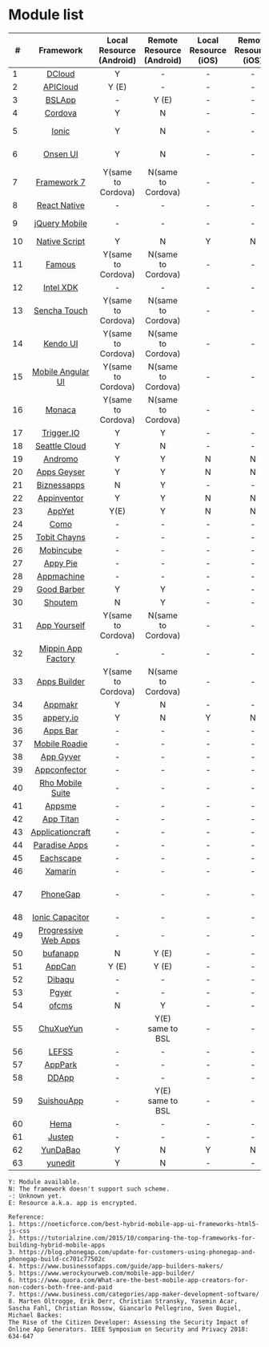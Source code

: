 # Module list

| # |  Framework   | Local Resource (Android)  | Remote Resource (Android) | Local Resource (iOS) | Remote Resource (iOS) | Prerequisites |
| ---- |  :----:  | :----:  | :----:  | :----:  | :----: | :----: |
|1| [DCloud](https://dcloud.io/)  | Y | - | - | - |
|2| [APICloud](https://www.apicloud.com/)  | Y (E) | - | - | - |
|3| [BSLApp](https://www.appbsl.cn/)  | - | Y (E) | - | - |
|4| [Cordova](https://cordova.apache.org/)  | Y | N | - | - |
|5| [Ionic](https://ionicframework.com/)  | Y | N | - | - | AngularJS (optional) |
|6| [Onsen UI](https://onsen.io/)  | Y | N | - | - | AngularJS (optional) |
|7| [Framework 7](http://www.idangero.us/framework7)  | Y(same to Cordova) | N(same to Cordova) | - | - | HTML, CSS and JS only |
|8| [React Native](http://www.reactnative.com/)  | - | - | - | - | React | 
|9| [jQuery Mobile](https://jquerymobile.com/)  | - | - | - | - | HTML5, jQuery | 
|10| [Native Script](https://www.nativescript.org/)  | Y | N | Y | N | JavaScript |
|11| [Famous](http://famous.org/)  | Y(same to Cordova) | N(same to Cordova) | - | - | WebGL, AngularJS |
|12| [Intel XDK](https://software.intel.com/en-us/intel-xdk)  | - | - | - | - | depreciated |
|13| [Sencha Touch](http://www.sencha.com/products/touch/#overview)  | Y(same to Cordova) | N(same to Cordova) | - | - |
|14| [Kendo UI](http://www.telerik.com/kendo-ui)  | Y(same to Cordova) | N(same to Cordova) | - | - |
|15| [Mobile Angular UI](http://mobileangularui.com/)  | Y(same to Cordova) | N(same to Cordova) | - | - |
|16| [Monaca](https://monaca.io/)  | Y(same to Cordova) | N(same to Cordova) | - | - |
|17| [Trigger.IO](https://trigger.io/)  | Y | Y | - | - |
|18| [Seattle Cloud](http://seattleclouds.com/)  | Y | N | - | - |
|19| [Andromo](http://www.andromo.com/)  | Y | Y | N | N |
|20| [Apps Geyser](http://www.appsgeyser.com/)  | Y | Y | N | N |
|21| [Biznessapps](http://www.biznessapps.com/)  | N | Y | - | - |
|22| [Appinventor](http://appinventor.mit.edu/explore/)  | Y | Y | N | N |
|23| [AppYet](http://www.appyet.com/)  | Y(E) | Y | N | N |
|24| [Como](http://www.como.com/)  | - | - | - | - |
|25| [Tobit Chayns](http://en.tobit.com/chayns)  | - | - | - | - |
|26| [Mobincube](http://www.mobincube.com/)  | - | - | - | - |
|27| [Appy Pie](http://www.appypie.com/)  | - | - | - | - |
|28| [Appmachine](http://www.appmachine.com/)  | - | - | - | - |
|29| [Good Barber](http://www.goodbarber.com/)  | Y | Y | - | - |
|30| [Shoutem](http://www.shoutem.com/)  | N | Y | - | - |
|31| [App Yourself](http://appyourself.net/)  | Y(same to Cordova) | N(same to Cordova) | - | - |
|32| [Mippin App Factory](http://www.mippin.com/appfactory/)  | - | - | - | - |
|33| [Apps Builder](http://www.apps-builder.com/)  | Y(same to Cordova) | N(same to Cordova) | - | - |
|34| [Appmakr](http://appmakr.com/)  | Y | N | - | - |
|35| [appery.io](https://appery.io/)  | Y | N | Y | N |
|36| [Apps Bar](http://www.appsbar.com/)  | - | - | - | - |
|37| [Mobile Roadie](http://mobileroadie.com/)  | - | - | - | - |
|38| [App Gyver](http://www.appgyver.io)  | - | - | - | - |
|39| [Appconfector](http://www.appconfector.de)  | - | - | - | - |
|40| [Rho Mobile Suite](http://rhomobile.com/)  | - | - | - | - |
|41| [Appsme](http://www.appsme.com/)  | - | - | - | - |
|42| [App Titan](http://www.apptitan.de/)  | - | - | - | - |
|43| [Applicationcraft](http://www.applicationcraft.com/)  | - | - | - | - |
|44| [Paradise Apps](http://www.paradiseapps.net/)  | - | - | - | - |
|45| [Eachscape](http://eachscape.com/)  | - | - | - | - |
|46| [Xamarin](https://docs.microsoft.com/zh-cn/xamarin/)  | - | - | - | - | .NET |
|47| [PhoneGap](https://phonegap.com/)  | - | - | - | - | HTML, CSS and JavaScript |
|48| [Ionic Capacitor](https://capacitorjs.com/)  | - | - | - | - |  |
|49| [Progressive Web Apps](https://developers.google.com/web/progressive-web-apps/)  | - | - | - | - |  |
|50| [bufanapp](https://www.bufanapp.com/)  | N | Y (E) | - | - |  |
|51| [AppCan](http://www.appcan.cn/)  | Y (E) | Y (E) | - | - |  |
|52| [Dibaqu](https://www.dibaqu.com/)  | - | - | - | - |  |
|53| [Pgyer](https://www.pgyer.com/)  | - | - | - | - |  |
|54| [ofcms](https://www.ofcms.com/)  | N | Y | - | - |  |
|55| [ChuXueYun](https://www.chuxueyun.com/)  | - | Y(E) same to BSL | - | - |  |
|56| [LEFSS](https://leffs.cn/)  | - | - | - | - |  |
|57| [AppPark](http://www.apppark.cn/)  | - | - | - | - |  |
|58| [DDApp](http://www.ddapp.com/)  | - | - | - | - |  |
|59| [SuishouApp](http://www.suishouapp.com/)  | - | Y(E) same to BSL | - | - |  |
|60| [Hema](https://hema.im/)  | - | - | - | - |  |
|61| [Justep](https://www.justep.com/)  | - | - | - | - |  |
|62| [YunDaBao](http://app.yundabao.cn/index.aspx)  | Y | N | Y | N |  |
|63| [yunedit](https://www.yunedit.com/)  | Y | N | - | - |  |

```
Y: Module available.
N: The framework doesn't support such scheme.
-: Unknown yet.
E: Resource a.k.a. app is encrypted.
```

```
Reference:
1. https://noeticforce.com/best-hybrid-mobile-app-ui-frameworks-html5-js-css
2. https://tutorialzine.com/2015/10/comparing-the-top-frameworks-for-building-hybrid-mobile-apps
3. https://blog.phonegap.com/update-for-customers-using-phonegap-and-phonegap-build-cc701c77502c
4. https://www.businessofapps.com/guide/app-builders-makers/
5. https://www.werockyourweb.com/mobile-app-builder/
6. https://www.quora.com/What-are-the-best-mobile-app-creators-for-non-coders-both-free-and-paid
7. https://www.business.com/categories/app-maker-development-software/
8. Marten Oltrogge, Erik Derr, Christian Stransky, Yasemin Acar, Sascha Fahl, Christian Rossow, Giancarlo Pellegrino, Sven Bugiel, Michael Backes:
The Rise of the Citizen Developer: Assessing the Security Impact of Online App Generators. IEEE Symposium on Security and Privacy 2018: 634-647
```

